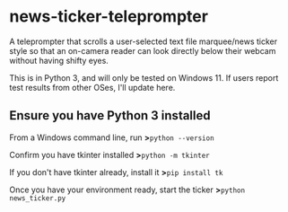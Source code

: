 # news-ticker-teleprompter
A teleprompter that scrolls a user-selected text file marquee/news ticker style so that an on-camera reader can look directly below their webcam without having shifty eyes.

This is in Python 3, and will only be tested on Windows 11. If users report test results from other OSes, I'll update here.

## Ensure you have Python 3 installed
From a Windows command line, run 
**>**```python --version```

Confirm you have tkinter installed
**>**```python -m tkinter```

If you don't have tkinter already, install it 
**>**```pip install tk```

Once you have your environment ready, start the ticker
**>**```python news_ticker.py```
